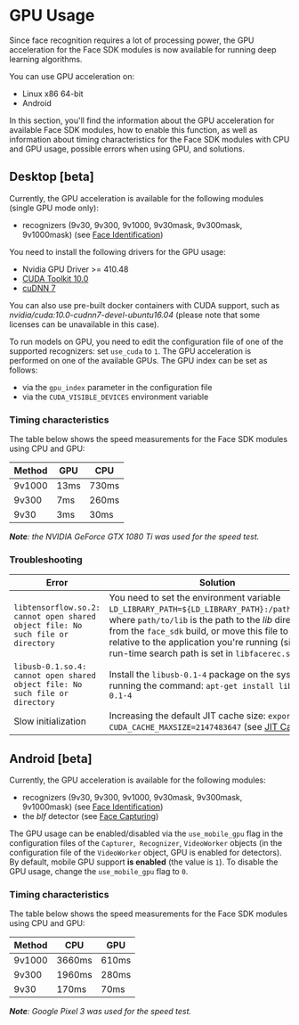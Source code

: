 # GPU Usage

Since face recognition requires a lot of processing power, the GPU acceleration for the Face SDK modules is now available for running deep learning algorithms.

You can use GPU acceleration on:
* Linux x86 64-bit
* Android

In this section, you'll find the information about the GPU acceleration for available Face SDK modules, how to enable this function, as well as information about timing characteristics for the Face SDK modules with CPU and GPU usage, possible errors when using GPU, and solutions. 

## Desktop [beta]

Currently, the GPU acceleration is available for the following modules (single GPU mode only):

* recognizers (9v30, 9v300, 9v1000, 9v30mask, 9v300mask, 9v1000mask) (see [Face Identification](face_identification.md))

You need to install the following drivers for the GPU usage:

* Nvidia GPU Driver >= 410.48
* [CUDA Toolkit 10.0](https://developer.nvidia.com/cuda-toolkit-archive)
* [cuDNN 7](https://developer.nvidia.com/rdp/cudnn-archive#a-collapse765-90)

You can also use pre-built docker containers with CUDA support, such as *nvidia/cuda:10.0-cudnn7-devel-ubuntu16.04* (please note that some licenses can be unavailable in this case).

To run models on GPU, you need to edit the configuration file of one of the supported recognizers: set `use_cuda` to `1`. The GPU acceleration is performed on one of the available GPUs. The GPU index can be set as follows:
* via the `gpu_index` parameter in the configuration file 
* via the `CUDA_VISIBLE_DEVICES` environment variable

### Timing characteristics

The table below shows the speed measurements for the Face SDK modules using CPU and GPU:

| Method | GPU    | CPU    |
| ------ | ------ | ------ |
| 9v1000 | 13ms   | 730ms  |
| 9v300  | 7ms    | 260ms  |
| 9v30   | 3ms    | 30ms  |


_**Note**: the NVIDIA GeForce GTX 1080 Ti was used for the speed test._

### Troubleshooting

| Error | Solution |
| ----- | -------- |
| `libtensorflow.so.2: cannot open shared object file: No such file or directory`  | You need to set the environment variable `LD_LIBRARY_PATH=${LD_LIBRARY_PATH}:/path/to/lib`, where `path/to/lib` is the path to the *lib* directory from the `face_sdk` build, or move this file to `../lib` relative to the application you're running (since the run-time search path is set in `libfacerec.so`). |
| `libusb-0.1.so.4: cannot open shared object file: No such file or directory` | Install the `libusb-0.1-4` package on the system by running the command: `apt-get install libusb-0.1-4` |
| Slow initialization | Increasing the default JIT cache size: `export CUDA_CACHE_MAXSIZE=2147483647` (see [JIT Caching](https://developer.nvidia.com/blog/cuda-pro-tip-understand-fat-binaries-jit-caching/)) |

## Android [beta]

Currently, the GPU acceleration is available for the following modules:

* recognizers (9v30, 9v300, 9v1000, 9v30mask, 9v300mask, 9v1000mask) (see [Face Identification](face_identification.md))
* the *blf* detector (see [Face Capturing](face_capturing.md))

The GPU usage can be enabled/disabled via the `use_mobile_gpu` flag in the configuration files of the `Capturer`,` Recognizer`, `VideoWorker` objects (in the configuration file of the `VideoWorker` object, GPU is enabled for detectors). By default, mobile GPU support **is enabled** (the value is `1`). To disable the GPU usage, change the `use_mobile_gpu` flag to `0`.

### Timing characteristics

The table below shows the speed measurements for the Face SDK modules using CPU and GPU:

| Method | CPU | GPU |
| ------ | --- | --- |
| 9v1000 | 3660ms | 610ms |
| 9v300 | 1960ms | 280ms |
| 9v30 | 170ms | 70ms |

_**Note**: Google Pixel 3 was used for the speed test._
